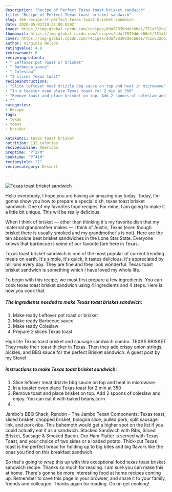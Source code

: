 ```yaml
---
description: "Recipe of Perfect Texas toast brisket sandwich"
title: "Recipe of Perfect Texas toast brisket sandwich"
slug: 366-recipe-of-perfect-texas-toast-brisket-sandwich
date: 2020-05-01T19:32:00.029Z
image: https://img-global.cpcdn.com/recipes/ddaf7839ddec66e1/751x532cq70/texas-toast-brisket-sandwich-recipe-main-photo.jpg
thumbnail: https://img-global.cpcdn.com/recipes/ddaf7839ddec66e1/751x532cq70/texas-toast-brisket-sandwich-recipe-main-photo.jpg
cover: https://img-global.cpcdn.com/recipes/ddaf7839ddec66e1/751x532cq70/texas-toast-brisket-sandwich-recipe-main-photo.jpg
author: Virginia Nelson
ratingvalue: 4.8
reviewcount: 6
recipeingredient:
- " Leftover pot roast or brisket"
- " Barbecue sauce"
- " Coleslaw"
- "2 slices Texas toast"
recipeinstructions:
- "Slice leftover meat drizzle bbq sauce on top and heat in microwave"
- "In a toaster oven place Texas toast for 2 min at 350"
- "Remove toast and place brisket on top. Add 2 spoons of coleslaw and enjoy. You can eat it with baked beans,corn"
- ""
categories:
- Recipe
tags:
- texas
- toast
- brisket

katakunci: texas toast brisket 
nutrition: 132 calories
recipecuisine: American
preptime: "PT27M"
cooktime: "PT41M"
recipeyield: "2"
recipecategory: Dessert

---
```



![Texas toast brisket sandwich](https://img-global.cpcdn.com/recipes/ddaf7839ddec66e1/751x532cq70/texas-toast-brisket-sandwich-recipe-main-photo.jpg)

Hello everybody, I hope you are having an amazing day today. Today, I'm gonna show you how to prepare a special dish, texas toast brisket sandwich. One of my favorites food recipes. For mine, I am going to make it a little bit unique. This will be really delicious.

When I think of brisket — other than thinking it&#39;s my favorite dish that my maternal grandmother makes — I think of Austin, Texas (even though brisket there is usually smoked and my grandmother&#39;s is not). Here are the ten absolute best brisket sandwiches in the Lone Star State. Everyone knows that barbecue is some of our favorite fare here in Texas.

Texas toast brisket sandwich is one of the most popular of current trending meals on earth. It's simple, it's quick, it tastes delicious. It's appreciated by millions every day. They are fine and they look wonderful. Texas toast brisket sandwich is something which I have loved my whole life.


To begin with this recipe, we must first prepare a few ingredients. You can cook texas toast brisket sandwich using 4 ingredients and 4 steps. Here is how you cook that.

<!--inarticleads1-->

##### The ingredients needed to make Texas toast brisket sandwich:

1. Make ready  Leftover pot roast or brisket
1. Make ready  Barbecue sauce
1. Make ready  Coleslaw
1. Prepare 2 slices Texas toast


High life Texas toast brisket and sausage sandwich combo. TEXAS BRISKET They make their toast thicker in Texas. Then they add crispy onion strings, pickles, and BBQ sauce for the perfect Brisket sandwich. A guest post by my Steve! 

<!--inarticleads2-->

##### Instructions to make Texas toast brisket sandwich:

1. Slice leftover meat drizzle bbq sauce on top and heat in microwave
1. In a toaster oven place Texas toast for 2 min at 350
1. Remove toast and place brisket on top. Add 2 spoons of coleslaw and enjoy. You can eat it with baked beans,corn
1. 


Jambo&#39;s BBQ Shack, Rendon - The Jambo Texan Components: Texas toast, sliced brisket, chopped brisket, bologna slice, pulled pork, split sausage link, and pork ribs. This behemoth would get a higher spot on the list if you could actually eat it as a sandwich. Stacked Sandwich with Ribs, Sliced Brisket, Sausage &amp; Smoked Bacon. Our Ham Platter is served with Texas Toast, and your choice of two sides or a loaded potato. Thick-cut Texas toast is the perfect bread for holding up to big bites and big flavors like the ones you find on this breakfast sandwich. 

So that's going to wrap this up with this exceptional food texas toast brisket sandwich recipe. Thanks so much for reading. I am sure you can make this at home. There's gonna be more interesting food at home recipes coming up. Remember to save this page in your browser, and share it to your family, friends and colleague. Thanks again for reading. Go on get cooking!
